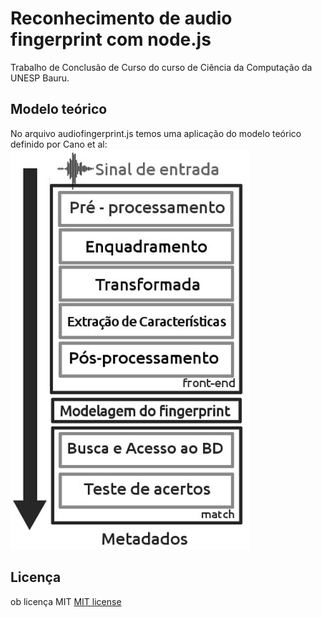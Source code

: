 # Reconhecimento de audio fingerprint com node.js
Trabalho de Conclusão de Curso do curso de Ciência da Computação da UNESP Bauru.

## Modelo teórico

No arquivo audiofingerprint.js temos uma aplicação do modelo teórico definido por Cano et al:
![Arquitetura do fluxo de dados](/monografia/figs/arquitetura.png "Arquitetura do fluxo de dados")

## Licença
ob licença MIT [MIT license](http://opensource.org/licenses/MIT)
